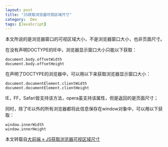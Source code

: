 ```yaml
---
layout: post
title: "JS获取浏览器可视区域尺寸"
category:  Dev
tags: [JavaScript]
---
```


本文所说的是浏览器窗口的可视区域大小，不是浏览器窗口大小，也非页面尺寸。

在没有声明DOCTYPE的IE中，浏览器显示窗口大小只能以下获取：

    document.body.offsetWidth
    document.body.offsetHeight

在声明了DOCTYPE的浏览器中，可以用以下来获取浏览器显示窗口大小：

    document.documentElement.clientWidth
    document.documentElement.clientHeight

IE，FF，Safari皆支持该方法，opera虽支持该属性，但是返回的是页面尺寸；

同时，除了IE以外的所有浏览器都将此信息保存在window对象中，可以用以下获取：

    window.innerWidth
    window.innerHeight

本文转载自[大前端 » JS获取浏览器可视区域尺寸](http://www.daqianduan.com/js-window/)
